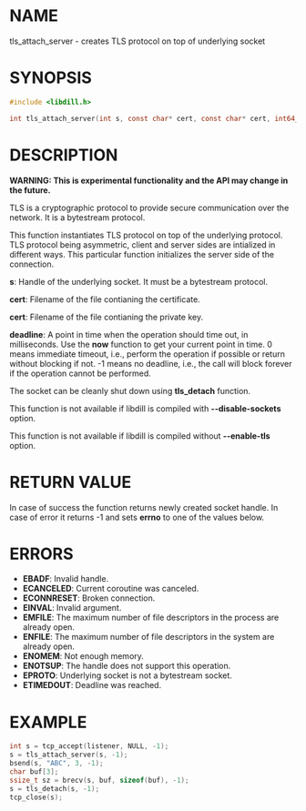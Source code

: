 # NAME

tls_attach_server - creates TLS protocol on top of underlying socket

# SYNOPSIS

```c
#include <libdill.h>

int tls_attach_server(int s, const char* cert, const char* cert, int64_t deadline);
```

# DESCRIPTION

**WARNING: This is experimental functionality and the API may change in the future.**

TLS is a cryptographic protocol to provide secure communication over
the network. It is a bytestream protocol.

This function instantiates TLS protocol on top of the underlying
protocol. TLS protocol being asymmetric, client and server sides are
intialized in different ways. This particular function initializes
the server side of the connection.

**s**: Handle of the underlying socket. It must be a bytestream protocol.

**cert**: Filename of the file contianing the certificate.

**cert**: Filename of the file contianing the private key.

**deadline**: A point in time when the operation should time out, in milliseconds. Use the **now** function to get your current point in time. 0 means immediate timeout, i.e., perform the operation if possible or return without blocking if not. -1 means no deadline, i.e., the call will block forever if the operation cannot be performed.

The socket can be cleanly shut down using **tls_detach** function.

This function is not available if libdill is compiled with **--disable-sockets** option.

This function is not available if libdill is compiled without **--enable-tls** option.

# RETURN VALUE

In case of success the function returns newly created socket handle. In case of error it returns -1 and sets **errno** to one of the values below.

# ERRORS

* **EBADF**: Invalid handle.
* **ECANCELED**: Current coroutine was canceled.
* **ECONNRESET**: Broken connection.
* **EINVAL**: Invalid argument.
* **EMFILE**: The maximum number of file descriptors in the process are already open.
* **ENFILE**: The maximum number of file descriptors in the system are already open.
* **ENOMEM**: Not enough memory.
* **ENOTSUP**: The handle does not support this operation.
* **EPROTO**: Underlying socket is not a bytestream socket.
* **ETIMEDOUT**: Deadline was reached.

# EXAMPLE

```c
int s = tcp_accept(listener, NULL, -1);
s = tls_attach_server(s, -1);
bsend(s, "ABC", 3, -1);
char buf[3];
ssize_t sz = brecv(s, buf, sizeof(buf), -1);
s = tls_detach(s, -1);
tcp_close(s);
```

